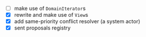 - [ ] make use of `DomainIterator`s
- [x] rewrite and make use of `View`s
- [x] add same-priority conflict resolver (a system actor)
- [x] sent proposals registry 